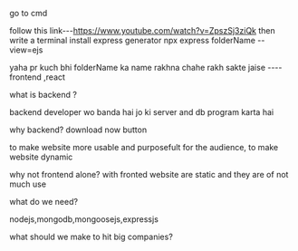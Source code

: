 
go to cmd 

follow this link---https://www.youtube.com/watch?v=ZpszSj3ziQk
then write a terminal 
install express generator 
npx express folderName --view=ejs

yaha pr kuch bhi folderName ka name rakhna chahe rakh sakte jaise  ----frontend ,react

what is backend ?

backend developer wo banda hai jo ki server and db program karta hai

why backend?
download now button

to make website more usable and purposefult for the audience, to make website dynamic


why not frontend alone?
with fronted website are static and they are of not much use

what do we need?

nodejs,mongodb,mongoosejs,expressjs

what should we make to hit big companies?





